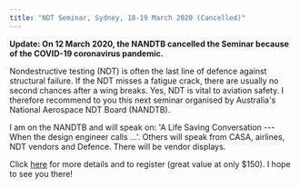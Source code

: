 ```yaml
---
title: "NDT Seminar, Sydney, 18-19 March 2020 (Cancelled)"
---
```


**Update: On 12 March 2020, the NANDTB cancelled the Seminar because of the COVID-19 coronavirus pandemic.**

Nondestructive testing (NDT) is often the last line of defence against
structural failure. If the NDT misses a fatigue crack, there are usually no
second chances after a wing breaks. Yes, NDT is vital to aviation safety. I
therefore recommend to you this next seminar organised by Australia's National
Aerospace NDT Board (NANDTB).

I am on the NANDTB and will speak on: 'A Life Saving Conversation --- When the
design engineer calls ...'. Others will speak from CASA, airlines, NDT vendors and
Defence. There will be vendor displays.

Click [here](https://www.ndtboard.com/activities/seminar-2020/) for more details
and to register (great value at only $150). I hope to see you there!
